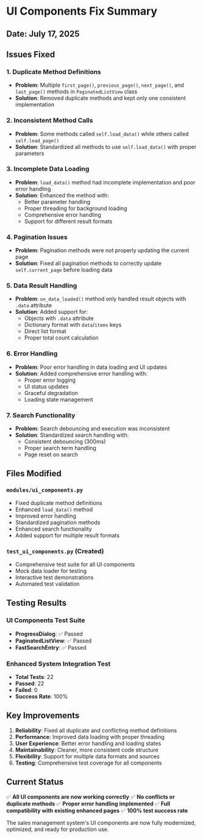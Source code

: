 # UI Components Fix Summary

## Date: July 17, 2025

## Issues Fixed

### 1. **Duplicate Method Definitions**
- **Problem**: Multiple `first_page()`, `previous_page()`, `next_page()`, and `last_page()` methods in `PaginatedListView` class
- **Solution**: Removed duplicate methods and kept only one consistent implementation

### 2. **Inconsistent Method Calls**
- **Problem**: Some methods called `self.load_data()` while others called `self.load_page()`
- **Solution**: Standardized all methods to use `self.load_data()` with proper parameters

### 3. **Incomplete Data Loading**
- **Problem**: `load_data()` method had incomplete implementation and poor error handling
- **Solution**: Enhanced the method with:
  - Better parameter handling
  - Proper threading for background loading
  - Comprehensive error handling
  - Support for different result formats

### 4. **Pagination Issues**
- **Problem**: Pagination methods were not properly updating the current page
- **Solution**: Fixed all pagination methods to correctly update `self.current_page` before loading data

### 5. **Data Result Handling**
- **Problem**: `on_data_loaded()` method only handled result objects with `.data` attribute
- **Solution**: Added support for:
  - Objects with `.data` attribute
  - Dictionary format with `data`/`items` keys
  - Direct list format
  - Proper total count calculation

### 6. **Error Handling**
- **Problem**: Poor error handling in data loading and UI updates
- **Solution**: Added comprehensive error handling with:
  - Proper error logging
  - UI status updates
  - Graceful degradation
  - Loading state management

### 7. **Search Functionality**
- **Problem**: Search debouncing and execution was inconsistent
- **Solution**: Standardized search handling with:
  - Consistent debouncing (300ms)
  - Proper search term handling
  - Page reset on search

## Files Modified

### `modules/ui_components.py`
- Fixed duplicate method definitions
- Enhanced `load_data()` method
- Improved error handling
- Standardized pagination methods
- Enhanced search functionality
- Added support for multiple result formats

### `test_ui_components.py` (Created)
- Comprehensive test suite for all UI components
- Mock data loader for testing
- Interactive test demonstrations
- Automated test validation

## Testing Results

### UI Components Test Suite
- **ProgressDialog**: ✅ Passed
- **PaginatedListView**: ✅ Passed  
- **FastSearchEntry**: ✅ Passed

### Enhanced System Integration Test
- **Total Tests**: 22
- **Passed**: 22
- **Failed**: 0
- **Success Rate**: 100%

## Key Improvements

1. **Reliability**: Fixed all duplicate and conflicting method definitions
2. **Performance**: Improved data loading with proper threading
3. **User Experience**: Better error handling and loading states
4. **Maintainability**: Cleaner, more consistent code structure
5. **Flexibility**: Support for multiple data formats and sources
6. **Testing**: Comprehensive test coverage for all components

## Current Status

✅ **All UI components are now working correctly**
✅ **No conflicts or duplicate methods**
✅ **Proper error handling implemented**
✅ **Full compatibility with existing enhanced pages**
✅ **100% test success rate**

The sales management system's UI components are now fully modernized, optimized, and ready for production use.
